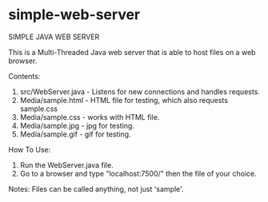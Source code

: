 # simple-web-server
SIMPLE JAVA WEB SERVER

This is a Multi-Threaded Java web server that is able to host files on a web browser.

Contents:

1) src/WebServer.java - Listens for new connections and handles requests.
2) Media/sample.html - HTML file for testing, which also requests sample.css
3) Media/sample.css - works with HTML file.
4) Media/sample.jpg - jpg for testing.
5) Media/sample.gif - gif for testing.

How To Use:
1) Run the WebServer.java file.
2) Go to a browser and type "localhost:7500/" then the file of your choice.

Notes: Files can be called anything, not just 'sample'.
